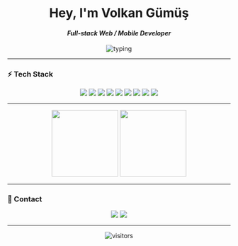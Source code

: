 <!-- Modern / Dark themed GitHub Profile README -->

<h1 align="center"> Hey, I'm <strong>Volkan Gümüş</strong>

<h4 align="center">
  <em>Full-stack Web / Mobile Developer</em>
</h4>
</h1>



<p align="center">
  <img src="https://readme-typing-svg.herokuapp.com?font=Fira+Code&size=24&duration=3000&pause=1000&color=7F9CF5&center=true&vCenter=true&width=720&lines=Software+Full-Stack+Developer;React+%2F+Next.js+%2F+C%23+%2F+WPF;Mobile+with+React+Native+%2F+Android+Studio;UI+Design+with+Figma" alt="typing">
</p>


---

### ⚡ Tech Stack
<p align="center">
  <img src="https://img.shields.io/badge/React-20232A?logo=react&logoColor=61DAFB" />
  <img src="https://img.shields.io/badge/Next.js-000000?logo=next.js&logoColor=white" />
  <img src="https://img.shields.io/badge/C%23-239120?logo=csharp&logoColor=white" />
  <img src="https://img.shields.io/badge/WPF-512BD4?logo=dotnet&logoColor=white" />
  <img src="https://img.shields.io/badge/Kotlin-7F52FF?logo=kotlin&logoColor=white" />
  <img src="https://img.shields.io/badge/Android_Studio-3DDC84?logo=androidstudio&logoColor=white" />
  <img src="https://img.shields.io/badge/Figma-F24E1E?logo=figma&logoColor=white" />
  <img src="https://img.shields.io/badge/Tailwind_CSS-0F172A?logo=tailwindcss&logoColor=38BDF8" />
  <img src="https://img.shields.io/badge/Prisma-2D3748?logo=prisma&logoColor=white" />
</p>

--- 

<p align="center">
  <img src="https://github-readme-stats.vercel.app/api?username=vlkngum&show_icons=true&theme=tokyonight&hide_border=true" height="150" />
  <img src="https://github-readme-stats.vercel.app/api/top-langs/?username=vlkngum&layout=compact&theme=tokyonight&hide_border=true" height="150" />
</p>

---

### 🔗 Contact
<p align="center">
  <a href="mailto:volkan@moriayazilim.com"><img src="https://img.shields.io/badge/Email-D14836?logo=gmail&logoColor=white" /></a>
  <a href="https://www.linkedin.com/in/volkan-g%C3%BCm%C3%BC%C5%9F-987617304/"><img src="https://img.shields.io/badge/LinkedIn-0A66C2?logo=linkedin&logoColor=white" /></a>
</p>

---

<p align="center">
  <img src="https://visitor-badge.laobi.icu/badge?page_id=vlkngum.vlkngum&right_color=black" alt="visitors"/>
</p>
